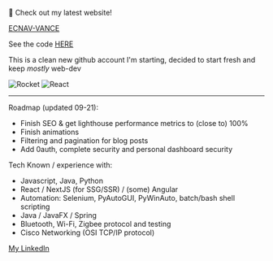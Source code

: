 👋
Check out my latest website!

[ECNAV-VANCE](https://ecnav.net)

See the code [HERE](https://github.com/vance-denson/fullstack_ecnav.net)

This is a clean new github account I'm starting, decided to start fresh and keep *mostly* web-dev

![Rocket](https://external-content.duckduckgo.com/iu/?u=https%3A%2F%2Fcdn4.iconfinder.com%2Fdata%2Ficons%2Fwhsr-january-flaticon-set%2F128%2Frocket.png&f=1&nofb=1) ![React](https://external-content.duckduckgo.com/iu/?u=https%3A%2F%2Fimg.icons8.com%2Fofficel%2F2x%2Freact.png&f=1&nofb=1)

---

Roadmap (updated 09-21):
- Finish SEO & get lighthouse performance metrics to (close to) 100%
- Finish animations
- Filtering and pagination for blog posts
- Add 0auth, complete security and personal dashboard security

Tech Known / experience with:
* Javascript, Java, Python
* React / NextJS (for SSG/SSR) / (some) Angular
* Automation: Selenium, PyAutoGUI, PyWinAuto, batch/bash shell scripting
* Java / JavaFX / Spring
* Bluetooth, Wi-Fi, Zigbee protocol and testing
* Cisco Networking (OSI TCP/IP protocol) 

[My LinkedIn](www.linkedin.com/in/vance-denson)

